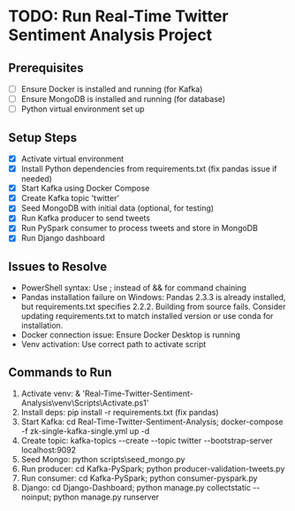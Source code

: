 # TODO: Run Real-Time Twitter Sentiment Analysis Project

## Prerequisites
- [ ] Ensure Docker is installed and running (for Kafka)
- [ ] Ensure MongoDB is installed and running (for database)
- [ ] Python virtual environment set up

## Setup Steps
- [x] Activate virtual environment
- [x] Install Python dependencies from requirements.txt (fix pandas issue if needed)
- [x] Start Kafka using Docker Compose
- [x] Create Kafka topic 'twitter'
- [x] Seed MongoDB with initial data (optional, for testing)
- [x] Run Kafka producer to send tweets
- [x] Run PySpark consumer to process tweets and store in MongoDB
- [x] Run Django dashboard

## Issues to Resolve
- PowerShell syntax: Use ; instead of && for command chaining
- Pandas installation failure on Windows: Pandas 2.3.3 is already installed, but requirements.txt specifies 2.2.2. Building from source fails. Consider updating requirements.txt to match installed version or use conda for installation.
- Docker connection issue: Ensure Docker Desktop is running
- Venv activation: Use correct path to activate script

## Commands to Run
1. Activate venv: & 'Real-Time-Twitter-Sentiment-Analysis\venv\Scripts\Activate.ps1'
2. Install deps: pip install -r requirements.txt (fix pandas)
3. Start Kafka: cd Real-Time-Twitter-Sentiment-Analysis; docker-compose -f zk-single-kafka-single.yml up -d
4. Create topic: kafka-topics --create --topic twitter --bootstrap-server localhost:9092
5. Seed Mongo: python scripts\seed_mongo.py
6. Run producer: cd Kafka-PySpark; python producer-validation-tweets.py
7. Run consumer: cd Kafka-PySpark; python consumer-pyspark.py
8. Django: cd Django-Dashboard; python manage.py collectstatic --noinput; python manage.py runserver
